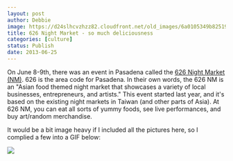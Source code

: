```yaml
---
layout: post
author: Debbie
image: https://d24slhcvzhzz82.cloudfront.net/old_images/6a0105349b8251970b01901dcba091970b-320wi.jpg
title: 626 Night Market - so much deliciousness 
categories: [culture]
status: Publish
date: 2013-06-25
---
```


On June 8-9th, there was an event in Pasadena called the [626 Night Market (NM)](https://www.626nightmarket.com/). 626 is the area code for Pasadena. In their own words, the 626 NM is an "Asian food themed night market that showcases a variety of local businesses, entrepreneurs, and artists." This event started last year, and it's based on the existing night markets in Taiwan (and other parts of Asia). At 626 NM, you can eat all sorts of yummy foods, see live performances, and buy art/random merchandise.

It would be a bit image heavy if I included all the pictures here, so I complied a few into a GIF below:


![](https://d24slhcvzhzz82.cloudfront.net/old_images/caltech_as_it_happens/6a0105349b8251970b019103c27a45970c.gif)
